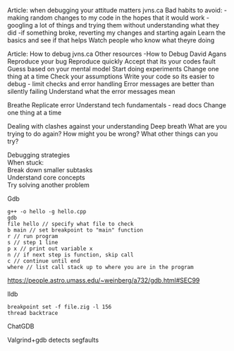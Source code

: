 Article: when debugging your attitude matters jvns.ca
Bad habits to avoid:
-making random changes to my code in the hopes that it would work
-googling a lot of things and trying them without understanding what they did
-if something broke, reverting my changes and starting again
Learn the basics and see if that helps
Watch people who know what theyre doing

Article: How to debug jvns.ca
Other resources 
-How to Debug David Agans
Reproduce your bug
Reproduce quickly
Accept that its your codes fault
Guess based on your mental model
Start doing experiments
Change one thing at a time
Check your assumptions
Write your code so its easier to debug - limit checks and error handling
Error messages are better than silently failing
Understand what the error messages mean

Breathe
Replicate error
Understand tech fundamentals - read docs
Change one thing at a time

Dealing with clashes against your understanding
Deep breath
What are you trying to do again?
How might you be wrong?
What other things can you try?

Debugging strategies  
When stuck:  
Break down smaller subtasks  
Understand core concepts  
Try solving another problem

Gdb
```
g++ -o hello -g hello.cpp
gdb
file hello // specify what file to check
b main // set breakpoint to "main" function
r // run program
s // step 1 line
p x // print out variable x
n // if next step is function, skip call
c // continue until end
where // list call stack up to where you are in the program
```
https://people.astro.umass.edu/~weinberg/a732/gdb.html#SEC99

lldb
```
breakpoint set -f file.zig -l 156
thread backtrace
```

ChatGDB

Valgrind+gdb detects segfaults